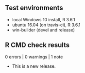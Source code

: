 ## Test environments
* local Windows 10 install, R 3.6.1
* ubuntu 16.04 (on travis-ci), R 3.6.1
* win-builder (devel and release)

## R CMD check results

0 errors | 0 warnings | 1 note

* This is a new release.
